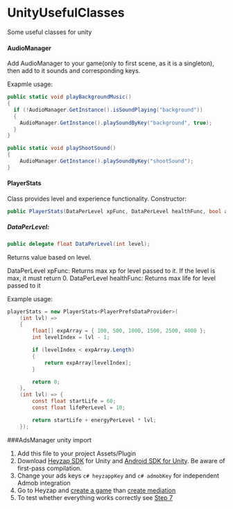 # UnityUsefulClasses
Some useful classes for unity

#### AudioManager

Add AudioManager to your game(only to first scene, as it is a singleton), then add to it sounds and corresponding keys.

Exapmle usage:

```c#
public static void playBackgroundMusic()
{
  if (!AudioManager.GetInstance().isSoundPlaying("background"))
  {
    AudioManager.GetInstance().playSoundByKey("background", true);
  }
}

public static void playShootSound()
{
    AudioManager.GetInstance().playSoundByKey("shootSound");
}

```

#### PlayerStats

Class provides level and experience functionality. 
Constructor:

```c#
public PlayerStats(DataPerLevel xpFunc, DataPerLevel healthFunc, bool autosave = true);
```
##### DataPerLevel:
```c#
public delegate float DataPerLevel(int level);
```
Returns value based on level. 

DataPerLevel xpFunc: Returns max xp for level passed to it. If the level is max, it must return 0.
DataPerLevel healthFunc: Returns max life for level passed to it

Example usage:
```c#
playerStats = new PlayerStats<PlayerPrefsDataProvider>(
    (int lvl) =>
    {
        float[] expArray = { 100, 500, 1000, 1500, 2500, 4000 };
        int levelIndex = lvl - 1;

        if (levelIndex < expArray.Length)
        {
            return expArray[levelIndex];
        }

        return 0;
    },
    (int lvl) => {
        const float startLife = 60;
        const float lifePerLevel = 10;

        return startLife + energyPerLevel * lvl;
    });
```

###AdsManager unity import
1. Add this file to your project Assets/Plugin
2. Download [Heyzap SDK](https://developers.heyzap.com/docs/unity_sdk_setup_and_requirements) for Unity and [Android SDK for Unity](https://github.com/googleads/googleads-mobile-plugins/releases). Be aware of first-pass compilation.
3. Change your ads keys ```c# heyzappKey``` and ```c# admobKey``` for independent Admob integration
4. Go to Heyzap and [create a game](https://developers.heyzap.com/dashboard/games/add_game) than [create mediation](https://developers.heyzap.com/dashboard/mediation)
5. To test whether everything works correctly see [Step 7](https://developers.heyzap.com/docs/unity_sdk_setup_and_requirements)


